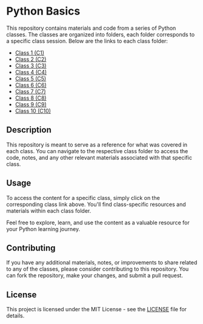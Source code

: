 # Python Basics

This repository contains materials and code from a series of Python classes. The classes are organized into folders, each folder corresponds to a specific class session. Below are the links to each class folder:

- [Class 1 (C1)](C1/)
- [Class 2 (C2)](C2/)
- [Class 3 (C3)](C3/)
- [Class 4 (C4)](C4/)
- [Class 5 (C5)](C5/)
- [Class 6 (C6)](C6/)
- [Class 7 (C7)](C7/)
- [Class 8 (C8)](C8/)
- [Class 9 (C9)](C9/)
- [Class 10 (C10)](C10/)

## Description

This repository is meant to serve as a reference for what was covered in each class. You can navigate to the respective class folder to access the code, notes, and any other relevant materials associated with that specific class.

## Usage

To access the content for a specific class, simply click on the corresponding class link above. You'll find class-specific resources and materials within each class folder.

Feel free to explore, learn, and use the content as a valuable resource for your Python learning journey.

## Contributing

If you have any additional materials, notes, or improvements to share related to any of the classes, please consider contributing to this repository. You can fork the repository, make your changes, and submit a pull request.

## License

This project is licensed under the MIT License - see the [LICENSE](LICENSE) file for details.
